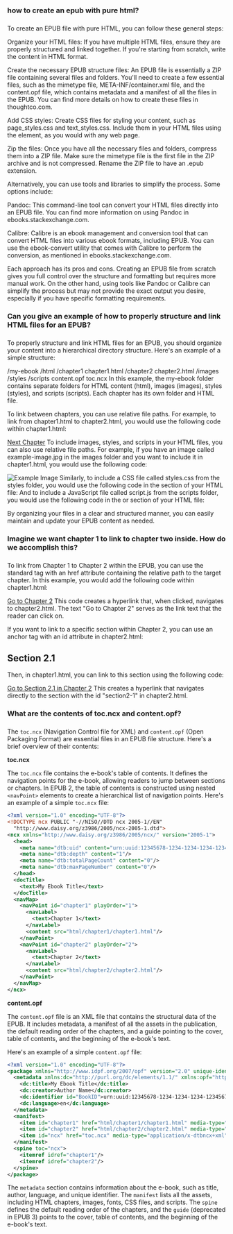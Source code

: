 ###
### how to create an epub with pure html?
###


To create an EPUB file with pure HTML, you can follow these general steps:

Organize your HTML files: If you have multiple HTML files, ensure they are properly structured and linked together. If you're starting from scratch, write the content in HTML format.

Create the necessary EPUB structure files: An EPUB file is essentially a ZIP file containing several files and folders. You'll need to create a few essential files, such as the mimetype file, META-INF/container.xml file, and the content.opf file, which contains metadata and a manifest of all the files in the EPUB. You can find more details on how to create these files in thoughtco.com.

Add CSS styles: Create CSS files for styling your content, such as page_styles.css and text_styles.css. Include them in your HTML files using the <link> element, as you would with any web page.

Zip the files: Once you have all the necessary files and folders, compress them into a ZIP file. Make sure the mimetype file is the first file in the ZIP archive and is not compressed. Rename the ZIP file to have an .epub extension.

Alternatively, you can use tools and libraries to simplify the process. Some options include:

Pandoc: This command-line tool can convert your HTML files directly into an EPUB file. You can find more information on using Pandoc in ebooks.stackexchange.com.

Calibre: Calibre is an ebook management and conversion tool that can convert HTML files into various ebook formats, including EPUB. You can use the ebook-convert utility that comes with Calibre to perform the conversion, as mentioned in ebooks.stackexchange.com.

Each approach has its pros and cons. Creating an EPUB file from scratch gives you full control over the structure and formatting but requires more manual work. On the other hand, using tools like Pandoc or Calibre can simplify the process but may not provide the exact output you desire, especially if you have specific formatting requirements.


###
### Can you give an example of how to properly structure and link HTML files for an EPUB?
###

To properly structure and link HTML files for an EPUB, you should organize your content into a hierarchical directory structure. Here's an example of a simple structure:

/my-ebook
  /html
    /chapter1
      chapter1.html
    /chapter2
      chapter2.html
  /images
  /styles
  /scripts
  content.opf
  toc.ncx
In this example, the my-ebook folder contains separate folders for HTML content (html), images (images), styles (styles), and scripts (scripts). Each chapter has its own folder and HTML file.

To link between chapters, you can use relative file paths. For example, to link from chapter1.html to chapter2.html, you would use the following code within chapter1.html:

<a href="../chapter2/chapter2.html">Next Chapter</a>
To include images, styles, and scripts in your HTML files, you can also use relative file paths. For example, if you have an image called example-image.jpg in the images folder and you want to include it in chapter1.html, you would use the following code:

<img src="../../images/example-image.jpg" alt="Example Image" />
Similarly, to include a CSS file called styles.css from the styles folder, you would use the following code in the <head> section of your HTML file:

<link rel="stylesheet" href="../../styles/styles.css" />
And to include a JavaScript file called script.js from the scripts folder, you would use the following code in the <head> or <body> section of your HTML file:

<script src="../../scripts/script.js"></script>
By organizing your files in a clear and structured manner, you can easily maintain and update your EPUB content as needed.


###
### Imagine we want chapter 1 to link to chapter two inside. How do we accomplish this?
###

To link from Chapter 1 to Chapter 2 within the EPUB, you can use the standard <a> tag with an href attribute containing the relative path to the target chapter. In this example, you would add the following code within chapter1.html:

<a href="../chapter2/chapter2.html">Go to Chapter 2</a>
This code creates a hyperlink that, when clicked, navigates to chapter2.html. The text "Go to Chapter 2" serves as the link text that the reader can click on.

If you want to link to a specific section within Chapter 2, you can use an anchor tag with an id attribute in chapter2.html:

<h2 id="section2-1">Section 2.1</h2>
Then, in chapter1.html, you can link to this section using the following code:

<a href="../chapter2/chapter2.html#section2-1">Go to Section 2.1 in Chapter 2</a>
This creates a hyperlink that navigates directly to the section with the id "section2-1" in chapter2.html.

###
### What are the contents of toc.ncx and content.opf?
###

The `toc.ncx` (Navigation Control file for XML) and `content.opf` (Open Packaging Format) are essential files in an EPUB file structure. Here's a brief overview of their contents:

**toc.ncx**

The `toc.ncx` file contains the e-book's table of contents. It defines the navigation points for the e-book, allowing readers to jump between sections or chapters. In EPUB 2, the table of contents is constructed using nested `<navPoint>` elements to create a hierarchical list of navigation points. Here's an example of a simple `toc.ncx` file:

```xml
<?xml version="1.0" encoding="UTF-8"?>
<!DOCTYPE ncx PUBLIC "-//NISO//DTD ncx 2005-1//EN"
  "http://www.daisy.org/z3986/2005/ncx-2005-1.dtd">
<ncx xmlns="http://www.daisy.org/z3986/2005/ncx/" version="2005-1">
  <head>
    <meta name="dtb:uid" content="urn:uuid:12345678-1234-1234-1234-123456789012"/>
    <meta name="dtb:depth" content="1"/>
    <meta name="dtb:totalPageCount" content="0"/>
    <meta name="dtb:maxPageNumber" content="0"/>
  </head>
  <docTitle>
    <text>My Ebook Title</text>
  </docTitle>
  <navMap>
    <navPoint id="chapter1" playOrder="1">
      <navLabel>
        <text>Chapter 1</text>
      </navLabel>
      <content src="html/chapter1/chapter1.html"/>
    </navPoint>
    <navPoint id="chapter2" playOrder="2">
      <navLabel>
        <text>Chapter 2</text>
      </navLabel>
      <content src="html/chapter2/chapter2.html"/>
    </navPoint>
  </navMap>
</ncx>
```

**content.opf**

The `content.opf` file is an XML file that contains the structural data of the EPUB. It includes metadata, a manifest of all the assets in the publication, the default reading order of the chapters, and a guide pointing to the cover, table of contents, and the beginning of the e-book's text.

Here's an example of a simple `content.opf` file:

```xml
<?xml version="1.0" encoding="UTF-8"?>
<package xmlns="http://www.idpf.org/2007/opf" version="2.0" unique-identifier="BookID">
  <metadata xmlns:dc="http://purl.org/dc/elements/1.1/" xmlns:opf="http://www.idpf.org/2007/opf">
    <dc:title>My Ebook Title</dc:title>
    <dc:creator>Author Name</dc:creator>
    <dc:identifier id="BookID">urn:uuid:12345678-1234-1234-1234-123456789012</dc:identifier>
    <dc:language>en</dc:language>
  </metadata>
  <manifest>
    <item id="chapter1" href="html/chapter1/chapter1.html" media-type="application/xhtml+xml"/>
    <item id="chapter2" href="html/chapter2/chapter2.html" media-type="application/xhtml+xml"/>
    <item id="ncx" href="toc.ncx" media-type="application/x-dtbncx+xml"/>
  </manifest>
  <spine toc="ncx">
    <itemref idref="chapter1"/>
    <itemref idref="chapter2"/>
  </spine>
</package>
```

The `metadata` section contains information about the e-book, such as title, author, language, and unique identifier. The `manifest` lists all the assets, including HTML chapters, images, fonts, CSS files, and scripts. The `spine` defines the default reading order of the chapters, and the `guide` (deprecated in EPUB 3) points to the cover, table of contents, and the beginning of the e-book's text.